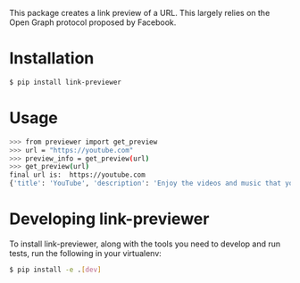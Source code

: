This package creates a link preview of a URL. This largely relies on the Open Graph protocol proposed by Facebook.

# Installation
```bash
$ pip install link-previewer
```

# Usage
```bash
>>> from previewer import get_preview
>>> url = "https://youtube.com"
>>> preview_info = get_preview(url)
>>> get_preview(url)
final url is:  https://youtube.com
{'title': 'YouTube', 'description': 'Enjoy the videos and music that you love, upload original content and share it all with friends, family and the world on YouTube.', 'url': 'www.youtube.com', 'img_url': 'https://www.youtube.com/img/desktop/yt_1200.png'}

```
# Developing link-previewer 
To install link-previewer, along with the tools you need to develop and run tests, run the following in your virtualenv:
```bash
$ pip install -e .[dev]
```




